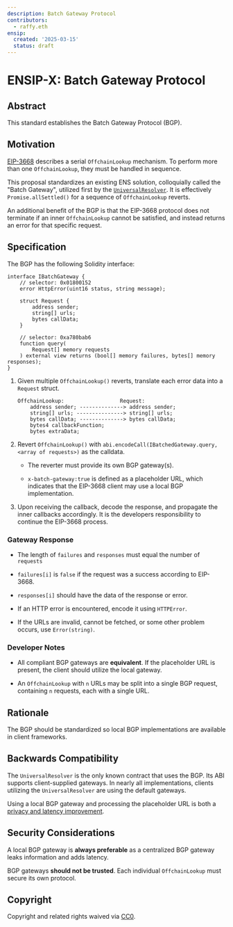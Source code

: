 ```yaml
---
description: Batch Gateway Protocol
contributors:
  - raffy.eth
ensip:
  created: '2025-03-15'
  status: draft
---
```


# ENSIP-X: Batch Gateway Protocol

## Abstract

This standard establishes the Batch Gateway Protocol (BGP).

## Motivation

[EIP-3668](https://eips.ethereum.org/EIPS/eip-3668) describes a serial `OffchainLookup` mechanism.  To perform more than one `OffchainLookup`, they must be handled in sequence.

This proposal standardizes an existing ENS solution, colloquially called the "Batch Gateway", utilized first by the [`UniversalResolver`](https://github.com/ensdomains/ens-contracts/blob/staging/contracts/utils/UniversalResolver.sol).  It is effectively `Promise.allSettled()` for a sequence of `OffchainLookup` reverts.

An additional benefit of the BGP is that the EIP-3668 protocol does not terminate if an inner `OffchainLookup` cannot be satisfied, and instead returns an error for that specific request.

## Specification

The BGP has the following Solidity interface:

```solidity
interface IBatchGateway {
	// selector: 0x01800152
    error HttpError(uint16 status, string message);

    struct Request {
        address sender;
        string[] urls;
        bytes callData;
    }

	// selector: 0xa780bab6
    function query(
        Request[] memory requests
    ) external view returns (bool[] memory failures, bytes[] memory responses);
}
```

1. Given multiple `OffchainLookup()` reverts, translate each error data into a `Request` struct.

	```
	OffchainLookup:                  Request:
	    address sender; --------------> address sender;
	    string[] urls; ---------------> string[] urls;
	    bytes callData; --------------> bytes callData;
	    bytes4 callbackFunction;
	    bytes extraData;
	```

1. Revert `OffchainLookup()` with `abi.encodeCall(IBatchedGateway.query, <array of requests>)` as the calldata.

	* The reverter must provide its own BGP gateway(s).

	* `x-batch-gateway:true` is defined as a placeholder URL, which indicates that the EIP-3668 client may use a local BGP implementation.

1. Upon receiving the callback, decode the response, and propagate the inner callbacks accordingly.  It is the developers responsibility to continue the EIP-3668 process.

### Gateway Response

* The length of `failures` and `responses` must equal the number of `requests`

* `failures[i]` is `false` if the request was a success according to EIP-3668.

* `responses[i]` should have the data of the response or error.

* If an HTTP error is encountered, encode it using `HTTPError`.

* If the URLs are invalid, cannot be fetched, or some other problem occurs, use `Error(string)`.

### Developer Notes

* All compliant BGP gateways are **equivalent**.  If the placeholder URL is present, the client should utilize the local gateway.

* An `OffchainLookup` with `n` URLs may be split into a single BGP request, containing `n` requests, each with a single URL.

## Rationale

The BGP should be standardized so local BGP implementations are available in client frameworks.

## Backwards Compatibility

The `UniversalResolver` is the only known contract that uses the BGP.  Its ABI supports client-supplied gateways.  In nearly all implementations, clients utilizing the `UniversalResolver` are using the default gateways.

Using a local BGP gateway and processing the placeholder URL is both a [privacy and latency improvement](#security-considerations).

## Security Considerations

A local BGP gateway is **always preferable** as a centralized BGP gateway leaks information and adds latency.

BGP gateways **should not be trusted**.  Each individual `OffchainLookup` must secure its own protocol.

## Copyright

<!-- Just leave this how it is -->
Copyright and related rights waived via [CC0](https://creativecommons.org/publicdomain/zero/1.0/).
